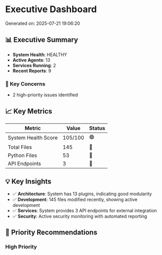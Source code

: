 # Executive Dashboard

Generated on: 2025-07-21 19:06:20

## 📊 Executive Summary

- **System Health**: HEALTHY
- **Active Agents**: 13
- **Services Running**: 2
- **Recent Reports**: 9

### 🚨 Key Concerns
- 2 high-priority issues identified

## 📈 Key Metrics

| Metric | Value | Status |
|--------|-------|--------|
| System Health Score | 105/100 | 🟢 |
| Total Files | 145 | 📁 |
| Python Files | 53 | 🐍 |
| API Endpoints | 3 | 🔗 |

## 💡 Key Insights

- ✅ **Architecture**: System has 13 plugins, indicating good modularity
- ✅ **Development**: 145 files modified recently, showing active development
- ✅ **Services**: System provides 3 API endpoints for external integration
- ✅ **Security**: Active security monitoring with automated reporting

## 🎯 Priority Recommendations

### High Priority
